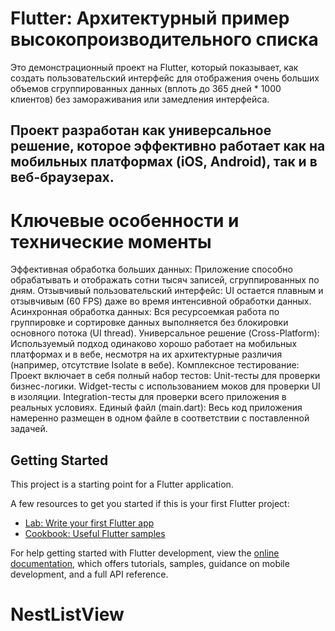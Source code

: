 # Flutter: Архитектурный пример высокопроизводительного списка


Это демонстрационный проект на Flutter, который показывает, как создать пользовательский интерфейс для отображения очень больших объемов сгруппированных данных (вплоть до 365 дней * 1000 клиентов) без замораживания или замедления интерфейса.

## Проект разработан как универсальное решение, которое эффективно работает как на мобильных платформах (iOS, Android), так и в веб-браузерах.

# Ключевые особенности и технические моменты
Эффективная обработка больших данных: Приложение способно обрабатывать и отображать сотни тысяч записей, сгруппированных по дням.
Отзывчивый пользовательский интерфейс: UI остается плавным и отзывчивым (60 FPS) даже во время интенсивной обработки данных.
Асинхронная обработка данных: Вся ресурсоемкая работа по группировке и сортировке данных выполняется без блокировки основного потока (UI thread).
Универсальное решение (Cross-Platform): Используемый подход одинаково хорошо работает на мобильных платформах и в вебе, несмотря на их архитектурные различия (например, отсутствие Isolate в вебе).
Комплексное тестирование: Проект включает в себя полный набор тестов:
Unit-тесты для проверки бизнес-логики.
Widget-тесты с использованием моков для проверки UI в изоляции.
Integration-тесты для проверки всего приложения в реальных условиях.
Единый файл (main.dart): Весь код приложения намеренно размещен в одном файле в соответствии с поставленной задачей.
## Getting Started

This project is a starting point for a Flutter application.

A few resources to get you started if this is your first Flutter project:

- [Lab: Write your first Flutter app](https://docs.flutter.dev/get-started/codelab)
- [Cookbook: Useful Flutter samples](https://docs.flutter.dev/cookbook)

For help getting started with Flutter development, view the
[online documentation](https://docs.flutter.dev/), which offers tutorials,
samples, guidance on mobile development, and a full API reference.
# NestListView
